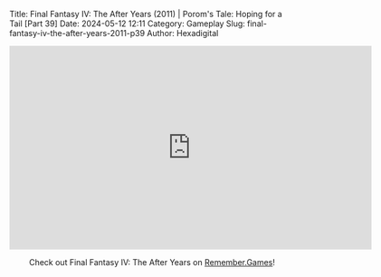 Title: Final Fantasy IV: The After Years (2011) | Porom's Tale: Hoping for a Tail [Part 39]
Date: 2024-05-12 12:11
Category: Gameplay
Slug: final-fantasy-iv-the-after-years-2011-p39
Author: Hexadigital

<center><iframe src="https://www.youtube.com/embed/WEgK4KyNK94?feature=oembed" allow="accelerometer; autoplay; encrypted-media; gyroscope; picture-in-picture" width="640" height="360" frameborder="0"></iframe>

Check out Final Fantasy IV: The After Years on [Remember.Games](https://remember.games/game/7757/final-fantasy-iv-the-complete-collection/)!</center>